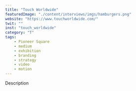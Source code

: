 ```yaml
---
title: "Touch Worldwide"
featuredImage: "./content/interviews/imgs/hamburgers.png"
website: "https://www.touchworldwide.com/"
twit: ""
inst: "touch_worldwide"
category: "T"
tags:
    - Pioneer Square
    - medium
    - exhibition
    - branding
    - strategy
    - video
    - motion
---
```


Description
